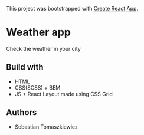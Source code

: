 This project was bootstrapped with [Create React App](https://github.com/facebook/create-react-app).

# Weather app

Check the weather in your city

## Build with

* HTML
* CSS(SCSS) + BEM
* JS + React
Layout made using CSS Grid

## Authors

* Sebastian Tomaszkiewicz
